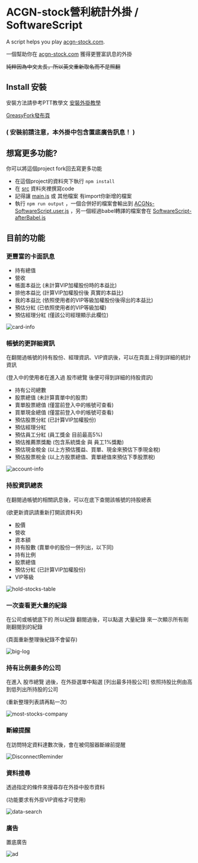 # ACGN-stock營利統計外掛 / SoftwareScript
A script helps you play [acgn-stock.com](https://acgn-stock.com).

一個幫助你在 [acgn-stock.com](https://acgn-stock.com) 獲得更豐富訊息的外掛

~~純粹因為中文太長，所以英文重新取名而不是照翻~~


## Install 安裝
安裝方法請參考PTT教學文 [安裝外掛教學](https://www.ptt.cc/bbs/ACGN_stock/M.1516605924.A.516.html)

[GreasyFork發布頁](https://greasyfork.org/zh-TW/scripts/33542)

### ( 安裝前請注意，本外掛中包含置底廣告訊息！ )


## 想寫更多功能?
你可以將這個project fork回去寫更多功能

* 在這個project的資料夾下執行 `npm install`
* 在 [src](/src) 資料夾裡撰寫code
* 記得讓 [main.js](/src/main.js) 或 其他檔案 有import你新增的檔案
* 執行 `npm run output` ，一個合併好的檔案會輸出到 [ACGNs-SoftwareScript.user.js](/ACGNs-SoftwareScript.user.js) ，另一個經過babel轉譯的檔案會在 [SoftwareScript-afterBabel.js](/SoftwareScript-afterBabel.js)

## 目前的功能
### 更豐富的卡面訊息
* 持有總值
* 營收
* 帳面本益比 (未計算VIP加權股份時的本益比)
* 排他本益比 (計算VIP加權股份後 真實的本益比)
* 我的本益比 (依照使用者的VIP等級加權股份後得出的本益比)
* 預估分紅 (已依照使用者的VIP等級加權)
* 預估經理分紅 (僅該公司經理顯示此欄位)

![card-info](images/card.jpg)

### 帳號的更詳細資訊
在翻閱過帳號的持有股份、經理資訊、VIP資訊後，可以在頁面上得到詳細的統計資訊

(登入中的使用者在進入過 股市總覽 後便可得到詳細的持股資訊)
* 持有公司總數
* 股票總值 (未計算賣單中的股票)
* 賣單股票總值 (僅當前登入中的帳號可查看)
* 買單現金總值 (僅當前登入中的帳號可查看)
* 預估股票分紅 (已計算VIP加權股份)
* 預估經理分紅
* 預估員工分紅 (員工獎金 目前最高5%)
* 預估推薦票獎勵 (包含系統獎金 與 員工1%獎勵)
* 預估現金稅金 (以上方預估獲益、買單、現金來預估下季現金稅)
* 預估股票稅金 (以上方股票總值、賣單總值來預估下季股票稅)

![account-info](images/accountInfo.jpg)

### 持股資訊總表
在翻閱過帳號的相關訊息後，可以在底下查閱該帳號的持股總表 

(欲更新資訊請重新打開該資料夾)
* 股價
* 營收
* 資本額
* 持有股數 (賣單中的股份一併列出，以下同)
* 持有比例
* 股票總值
* 預估分紅 (已計算VIP加權股份)
* VIP等級

![hold-stocks-table](images/holdStocksTable.jpg)

### 一次查看更大量的紀錄
在公司或帳號底下的 所以紀錄 翻閱過後，可以點選 大量紀錄 來一次顯示所有剛剛翻閱到的紀錄

(頁面重新整理後紀錄不會留存)

![big-log](images/bigLog.jpg)

### 持有比例最多的公司
在進入 股市總覽 過後，在外掛選單中點選 [列出最多持股公司] 依照持股比例由高到低列出所持股的公司 

(重新整理列表請再點一次)

![most-stocks-company](images/mostStocksCompany.jpg)

### 斷線提醒
在訪問特定資料達數次後，會在被伺服器斷線前提醒

![DisconnectReminder](images/DisconnectReminder.jpg)

### 資料搜尋
透過指定的條件來搜尋存在外掛中股市資料

(功能要求有外掛VIP資格才可使用)

![data-search](images/dataSearch.jpg)

### 廣告
置底廣告

![ad](images/ad.jpg)
